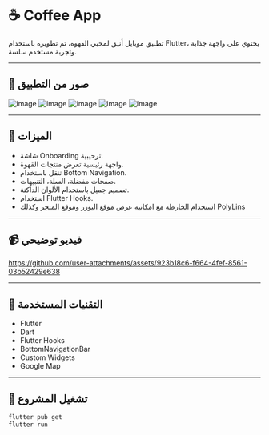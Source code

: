 # ☕ Coffee App

تطبيق موبايل أنيق لمحبي القهوة، تم تطويره باستخدام Flutter، يحتوي على واجهة جذابة وتجربة مستخدم سلسة.

---

## 📱 صور من التطبيق


![image](https://github.com/user-attachments/assets/e34d6fc7-5b57-4aee-9adc-d048dc2e0dd5)
![image](https://github.com/user-attachments/assets/2453b16b-6e28-43a2-8a8d-0994c5a64cac)
 ![image](https://github.com/user-attachments/assets/e1bb4047-0982-4744-aba2-3247d2d1621b)
![image](https://github.com/user-attachments/assets/aed0653c-b4f7-4dc1-a457-0a7801aafc90)
![image](https://github.com/user-attachments/assets/675c4e80-dfb6-4b0b-9775-8d69ed8fbdb0)


---

## 🎯 الميزات

- شاشة Onboarding ترحيبية.
- واجهة رئيسية تعرض منتجات القهوة.
- تنقل باستخدام Bottom Navigation.
- صفحات مفضلة، السلة، التنبيهات.
- تصميم جميل باستخدام الألوان الداكنة.
- استخدام Flutter Hooks.
- استخدام الخارطة مع امكانية عرض موقع اليوزر وموقع المتجر وكذلك PolyLins

---

## 📹 فيديو توضيحي




https://github.com/user-attachments/assets/923b18c6-f664-4fef-8561-03b52429e638





---

## 🔧 التقنيات المستخدمة

- Flutter
- Dart
- Flutter Hooks
- BottomNavigationBar
- Custom Widgets
- Google Map

---

## 📂 تشغيل المشروع

```bash
flutter pub get
flutter run
